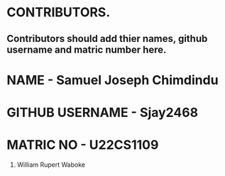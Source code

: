 # CONTRIBUTORS.
## Contributors should add thier names, github username and matric number here.
# NAME - Samuel Joseph Chimdindu
# GITHUB USERNAME - Sjay2468
# MATRIC NO - U22CS1109
<ol>
<li>William Rupert Waboke

</ol>
